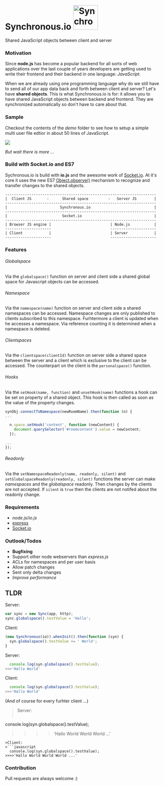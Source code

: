 # Synchronous.io <img src="https://raw.githubusercontent.com/koogle/Synchronous.io/master/demo/public/icon.png" width="80" alt="Synchronous Logo">
Shared JavaScript objects between client and server


### Motivation
Since **node.js** has become a popular backend for all sorts of web applications over the last couple of years developers are getting used to write their frontend and their backend in one language: _JavaScript_.

When we are already using one programming language why do we still have to send all of our app data back and forth between client and server? Let's have **shared objects**. This is what Synchronous.io is for: it allows you to have shared JavaScript objects between backend and frontend. They are synchronized automatically so don't have to care about that.

### Sample

Checkout the contents of the _demo_ folder to see how to setup a simple multi user file edtior in about 50 lines of JavaScript.

![](https://raw.githubusercontent.com/koogle/Synchronous.io/master/DemoScreenshot.png)

_But wait there is more ..._

### Build with Socket.io and ES7

Sychronous.io is build with **io.js** and the awesome work of [Socket.io](http://socket.io/). At it's core it uses the new ES7 [Object.observe()](https://developer.mozilla.org/en-US/docs/Web/JavaScript/Reference/Global_Objects/Object/observe) mechanism to recognize and transfer changes to the shared objects.

```
---------------------------------------------------------------------
|  Client JS       -      Shared space         -   Server JS        |
---------------------------------------------------------------------
|                        Synchronous.io                             |
---------------------------------------------------------------------
|                         Socket.io                                 |
---------------------------------------------------------------------
| Browser JS engine |                           | Node.js           |
---------------------                           ---------------------
| Client            |                           | Server            |
---------------------                           ---------------------

```

### Features

###### Globalspace
Via the `globalspace()` function on server and client side a shared global space for Javascript objects can be accessed.

###### Namespace
Via the `namespace(name)` function on server and client side a shared namespaces can be accessed. Namespace changes are only published to clients subscribed to this namespace. Furhtermore a client is updated when he accesses a namespace. Via reference counting it is determined when a namespace is deleted.

###### Clientspaces
Via the `clientspace(clientId)` function on server side a shared space between the server and a client which is exclusive to the client can be accessed. The counterpart on the client is the `personalspace()` function.

###### Hooks
Via the `setHook(name, function)` and `unsetHook(name)` functions a hook can be set on property of a shared object. This hook is then called as soon as the value of the property changes.
```javascript
synObj.connectToNamespace(newRoomName).then(function (n) {
...

  n.space.setHook('content', function (newContent) {
    document.querySelector('#roomcontent').value = newContent;
  });

...
});
```

###### Readonly
Via the `setNamespaceReadonly(name, readonly, silent)` and `setGlobalspaceReadonly(readonly, silent)` functions the server can make _namespaces_ and the _globalspace_ readonly. Then changes by the clients are not accepted. If `silent` is `true` then the clients are not notifed about the readonly change.


### Requirements

* _node.js_/_io.js_
* [express](https://github.com/strongloop/express)
* [Socket.io](http://socket.io/)

### Outlook/Todos

* **Bugfixing**
* Support other node webservers than _express.js_
* ACLs for namespaces and per user basis
* Allow patch changes
* Sent only delta changes
* _Improve performance_

## TLDR
Server:
```javascript
var sync = new Sync(app, http);
sync.globalspace().testValue = 'Hallo';
```

Client:
```javascript
(new Synchronous(io)).whenInit().then(function (syn) {
  syn.globalspace().testValue += ' World';
}
``` 

Server:
```javascript
  console.log(syn.globalspace().testValue);
>>>'Hallo World'
``` 
Client:
```javascript
  console.log(syn.globalspace().testValue);
>>>'Hallo World'
``` 
(And of course for every furhter client ...)
> Server:
> ```javascript
  console.log(syn.globalspace().testValue);
>>>>'Hallo World World World ...'
``` 
>Client:
>```javascript
  console.log(syn.globalspace().testValue);
>>>>'Hallo World World World ...'
```

### Contribution

Pull requests are always welcome :)
